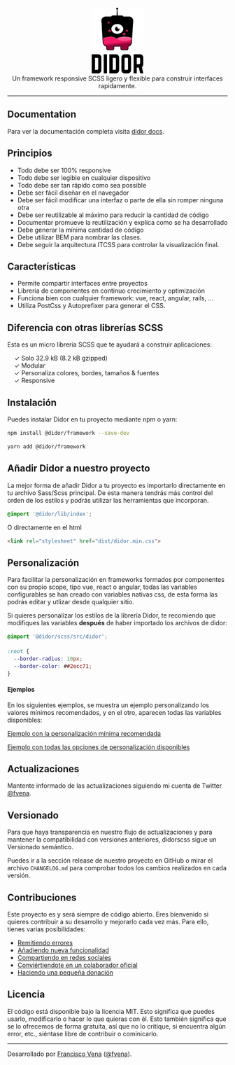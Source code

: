 <p align="center">
  <a href="https://fvena.github.io/didor/docs" target="_blank"><img height="150" src="./public/didor.svg"></a><br>
  Un framework responsive SCSS ligero y flexible para construir interfaces rapidamente.
</p>

<!-- <p align="center">
  <a href="https://travis-ci.org/tailwindcss/tailwindcss"><img src="https://img.shields.io/travis/tailwindcss/tailwindcss/master.svg" alt="Build Status"></a>
  <a href="https://www.npmjs.com/package/tailwindcss"><img src="https://img.shields.io/npm/dt/tailwindcss.svg" alt="Total Downloads"></a>
  <a href="https://github.com/tailwindcss/tailwindcss/releases"><img src="https://img.shields.io/npm/v/tailwindcss.svg" alt="Latest Release"></a>
  <a href="https://github.com/tailwindcss/tailwindcss/blob/master/LICENSE"><img src="https://img.shields.io/npm/l/tailwindcss.svg" alt="License"></a>
</p> -->

------

## Documentation

Para ver la documentación completa visita [didor docs](https://fvena.github.io/didor/docs).


## Principios

* Todo debe ser 100% responsive
* Todo debe ser legible en cualquier dispositivo
* Todo debe ser tan rápido como sea possible
* Debe ser fácil diseñar en el navegador
* Debe ser fácil modificar una interfaz o parte de ella sin romper ninguna otra
* Debe ser reutilizable al máximo para reducir la cantidad de código
* Documentar promueve la reutilización y explica como se ha desarrollado
* Debe generar la mínima cantidad de código
* Debe utilizar BEM para nombrar las clases.
* Debe seguir la arquitectura ITCSS para controlar la visualización final.

## Características

<!-- * Permite alternar entre una arquitectura Mobile-first o Desktop-first -->
* Permite compartir interfaces entre proyectos
* Librería de componentes en continuo crecimiento y optimización
* Funciona bien con cualquier framework: vue, react, angular, rails, ...
* Utiliza PostCss y Autoprefixer para generar el CSS.

## Diferencia con otras librerías SCSS

Esta es un micro librería SCSS que te ayudará a construir aplicaciones:

&nbsp; &nbsp; ✓ Solo 32.9 kB (8.2 kB gzipped)<br>
&nbsp; &nbsp; ✓ Modular<br>
&nbsp; &nbsp; ✓ Personaliza colores, bordes, tamaños & fuentes<br>
&nbsp; &nbsp; ✓ Responsive

## Instalación

Puedes instalar Didor en tu proyecto mediante npm o yarn:

```bash
npm install @didor/framework --save-dev
```

```bash
yarn add @didor/framework
```

## Añadir Didor a nuestro proyecto

La mejor forma de añadir Didor a tu proyecto es importarlo directamente en tu archivo Sass/Scss principal. De esta manera tendrás más control del orden de los estilos y podrás utilizar las herramientas que incorporan.

```scss
@import '@didor/lib/index';
```

O directamente en el html

```html
<link rel="stylesheet" href="dist/didor.min.css">
```

## Personalización

Para facilitar la personalización en frameworks formados por componentes con su propio scope, tipo vue, react o angular, todas las variables configurables se han creado con variables nativas css, de esta forma las podrás editar y utlizar desde qualquier sitio.

Si quieres personalizar los estilos de la librería Didor, te recomiendo que modifiques las variables **después** de haber importado los archivos de didor:

```scss
@import '@didor/scss/src/didor';

:root {
  --border-radius: 10px;
  --border-color: ##2ecc71;
}
```

#### Ejemplos

En los siguientes ejemplos, se muestra un ejemplo personalizando los valores mínimos recomendados, y en el otro, aparecen todas las variables disponibles:

[Ejemplo con la personalización mínima recomendada](/examples/vars_min.scss)

[Ejemplo con todas las opciones de personalización disponibles](/examples/vars_all.scss)

## Actualizaciones

Mantente informado de las actualizaciones siguiendo mi cuenta de Twitter [@fvena](https://twitter.com/fvena).

## Versionado

Para que haya transparencia en nuestro flujo de actualizaciones y para mantener la compatibilidad con versiones anteriores, didorscss sigue un Versionado semántico.

Puedes ir a la sección release de nuestro proyecto en GitHub o mirar el archivo `CHANGELOG.md` para comprobar todos los cambios realizados en cada versión.

## Contribuciones

Este proyecto es y será siempre de código abierto. Eres bienvenido si quieres contribuir a su desarrollo y mejorarlo cada vez más. Para ello, tienes varias posibilidades:

- [Remitiendo errores](https://github.com/fvena/didor-scss/blob/master/CONTRIBUTE.md#remitiendo-errores)
- [Añadiendo nueva funcionalidad](https://github.com/fvena/didor-scss/blob/master/CONTRIBUTE.md#a%C3%B1adiendo-nueva-funcionalidad)
- [Compartiendo en redes sociales](https://github.com/fvena/didor-scss/blob/master/CONTRIBUTE.md#compartiendo-en-redes-sociales-%EF%B8%8F)
- [Conviértiendote en un colaborador oficial](https://github.com/fvena/didor-scss/blob/master/CONTRIBUTE.md#convi%C3%A9rtiendote-en-un-colaborador-oficial)
- [Haciendo una pequeña donación](https://github.com/fvena/didor-scss/blob/master/CONTRIBUTE.md#haciendo-una-peque%C3%B1a-donaci%C3%B3n)


## Licencia

El código está disponible bajo la licencia MIT. Esto significa que puedes usarlo, modificarlo o hacer lo que quieras con él. Esto también significa que se lo ofrecemos de forma gratuita, así que no lo critique, si encuentra algún error, etc., siéntase libre de contribuir o cominicarlo.

------
Desarrollado por [Francisco Vena](https://fvena.github.io/) ([@fvena](https://twitter.com/fvena)).

